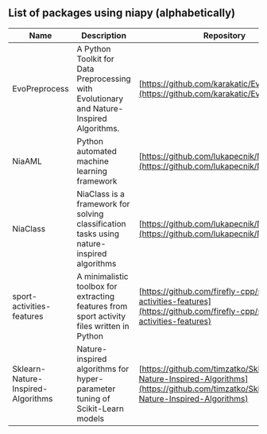 ## List of packages using niapy (alphabetically)

|Name              |Description|Repository                                                                                                                                                                                                                                                                                                                                                                     |
|------------------------|-------|------------------------------------------------------------------------------------------------------------------------------------------------------------------------------------------------------------------------------------------------------------------------------------------------------------------------------------------------------------------------------|
|EvoPreprocess   |A Python Toolkit for Data Preprocessing with Evolutionary and Nature-Inspired Algorithms.    |[https://github.com/karakatic/EvoPreprocess](https://github.com/karakatic/EvoPreprocess) |
|NiaAML   |Python automated machine learning framework    |[https://github.com/lukapecnik/NiaAML](https://github.com/lukapecnik/NiaAML) |
|NiaClass          |NiaClass is a framework for solving classification tasks using nature-inspired algorithms     |                                                                                                                                                                                                 [https://github.com/lukapecnik/NiaClass](https://github.com/lukapecnik/NiaClass)|
|sport-activities-features   |A minimalistic toolbox for extracting features from sport activity files written in Python    |[https://github.com/firefly-cpp/sport-activities-features](https://github.com/firefly-cpp/sport-activities-features) |
|Sklearn-Nature-Inspired-Algorithms   |Nature-inspired algorithms for hyper-parameter tuning of Scikit-Learn models    |[https://github.com/timzatko/Sklearn-Nature-Inspired-Algorithms](https://github.com/timzatko/Sklearn-Nature-Inspired-Algorithms) |
